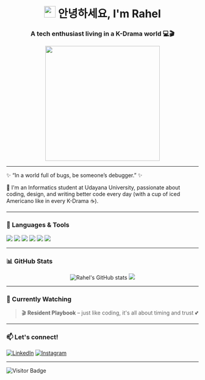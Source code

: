 <h1 align="center"><img src="https://slackmojis.com/emojis/10521-meow_code/download" width="30"/> 안녕하세요, I'm Rahel</h1>
<h3 align="center">A tech enthusiast living in a K-Drama world 💻🎬</h3>

<p align="center">
  <img src="https://media.giphy.com/media/nFLW7PNGgN3lI68rdv/giphy.gif" width="300px">
</p>

---

✨ “In a world full of bugs, be someone’s debugger.” ✨

🌻 I'm an Informatics student at Udayana University, passionate about coding, design, and writing better code every day (with a cup of iced Americano like in every K-Drama ☕).

---

### 🧠 Languages & Tools
<p align="left">
  <img src="https://img.shields.io/badge/Python-FFD43B?style=for-the-badge&logo=python&logoColor=blue" />
  <img src="https://img.shields.io/badge/Java-ED8B00?style=for-the-badge&logo=java&logoColor=white" />
  <img src="https://img.shields.io/badge/MySQL-005C84?style=for-the-badge&logo=mysql&logoColor=white" />
  <img src="https://img.shields.io/badge/HTML-E34F26?style=for-the-badge&logo=html5&logoColor=white" />
  <img src="https://img.shields.io/badge/CSS-1572B6?style=for-the-badge&logo=css3&logoColor=white" />
  <img src="https://img.shields.io/badge/Figma-F24E1E?style=for-the-badge&logo=figma&logoColor=white" />
</p>

---

### 📊 GitHub Stats

<p align="center">
  <img src="https://github-readme-stats.vercel.app/api?username=rahelitapasaribu&show_icons=true&theme=tokyonight" alt="Rahel's GitHub stats"/>
  <img src="https://github-readme-stats.vercel.app/api/top-langs/?username=rahelitapasaribu&layout=compact&theme=tokyonight"/>
</p>

---

### 🌸 Currently Watching
> 🎬 **Resident Playbook** – just like coding, it's all about timing and trust 💕

---

### 📫 Let's connect!
[![LinkedIn](https://img.shields.io/badge/LinkedIn-blue?style=flat&logo=linkedin&labelColor=blue)](https://www.linkedin.com/in/rahelitapasaribu)
[![Instagram](https://img.shields.io/badge/Instagram-E4405F?style=flat&logo=instagram&logoColor=white)](https://instagram.com/rahelpsrb_)

---

![Visitor Badge](https://komarev.com/ghpvc/?username=rahelitapasaribu&style=flat-square&color=blue)

